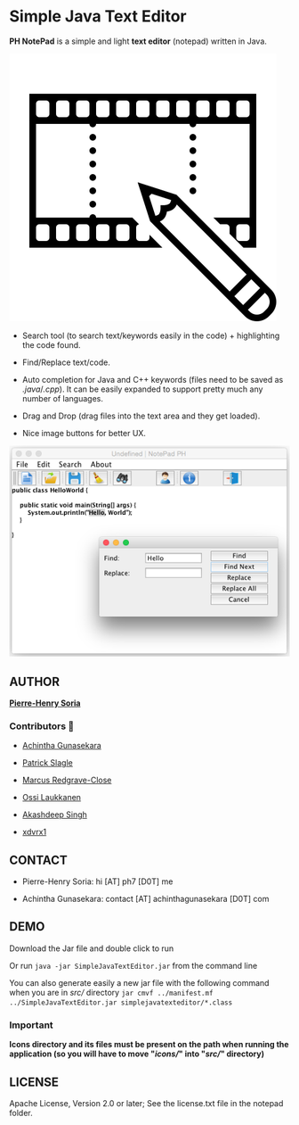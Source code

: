 # Simple Java Text Editor

**PH NotePad** is a simple and light **text editor** (notepad) written in Java.

![Programming Java Text Editor](Screenshots/text-editor-writing-icon.svg)


* Search tool (to search text/keywords easily in the code) + highlighting the code found.

* Find/Replace text/code.

* Auto completion for Java and C++ keywords (files need to be saved as *.java*/*.cpp*). It can be easily expanded to support pretty much any number of languages.

* Drag and Drop (drag files into the text area and they get loaded).

* Nice image buttons for better UX.


![Example Java Text Editor](Screenshots/find-replace-word-in-java-text-editor.png)


## AUTHOR

**[Pierre-Henry Soria](http://pierrehenry.be)**


### Contributors 🏅

* [Achintha Gunasekara](https://github.com/achinthagunasekara)

* [Patrick Slagle](https://github.com/patrick-slagle)

* [Marcus Redgrave-Close](https://github.com/marcusjrc)

* [Ossi Laukkanen](https://github.com/Fitoh)

* [Akashdeep Singh](https://github.com/akashdeepsingh9988)

* [xdvrx1](https://github.com/xdvrx1)


## CONTACT

* Pierre-Henry Soria: hi [AT] ph7 [D0T] me

* Achintha Gunasekara: contact [AT] achinthagunasekara [D0T] com


## DEMO

Download the Jar file and double click to run

Or run `java -jar SimpleJavaTextEditor.jar` from the command line

You can also generate easily a new jar file with the following command when you are in *src/* directory `jar cmvf ../manifest.mf ../SimpleJavaTextEditor.jar simplejavatexteditor/*.class`


### Important

**Icons directory and its files must be present on the path when running the application (so you will have to move "*icons/*" into "*src/*" directory)**


## LICENSE

Apache License, Version 2.0 or later; See the license.txt file in the notepad folder.
